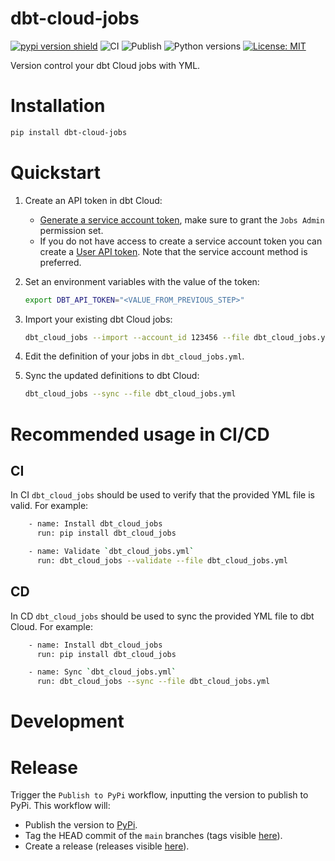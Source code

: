 # dbt-cloud-jobs

[![pypi version shield](https://img.shields.io/pypi/v/dbt-cloud-jobs)](https://img.shields.io/pypi/v/dbt-cloud-jobs)
![CI](https://github.com/github/pgoslatara/dbt-cloud-jobs/actions/workflows/ci_pipeline.yml/badge.svg)
![Publish](https://github.com/github/pgoslatara/dbt-cloud-jobs/actions/workflows/publish.yml/badge.svg)
![Python versions](https://img.shields.io/pypi/pyversions/dbt-cloud-jobs.svg)
[![License: MIT](https://img.shields.io/badge/License-MIT-yellow.svg)](https://opensource.org/licenses/MIT)

Version control your dbt Cloud jobs with YML.

# Installation

```bash
pip install dbt-cloud-jobs
```

# Quickstart

1. Create an API token in dbt Cloud:

    - [Generate a service account token](https://docs.getdbt.com/docs/dbt-cloud-apis/service-tokens#generate-service-account-tokens), make sure to grant the `Jobs Admin` permission set.
    - If you do not have access to create a service account token you can create a [User API token](https://docs.getdbt.com/docs/dbt-cloud-apis/user-tokens). Note that the service account method is preferred.

1. Set an environment variables with the value of the token:

    ```bash
    export DBT_API_TOKEN="<VALUE_FROM_PREVIOUS_STEP>"
    ```

1. Import your existing dbt Cloud jobs:

    ```bash
    dbt_cloud_jobs --import --account_id 123456 --file dbt_cloud_jobs.yml
    ```

1. Edit the definition of your jobs in `dbt_cloud_jobs.yml`.

1. Sync the updated definitions to dbt Cloud:

    ```bash
    dbt_cloud_jobs --sync --file dbt_cloud_jobs.yml
    ```

# Recommended usage in CI/CD

## CI

In CI `dbt_cloud_jobs` should be used to verify that the provided YML file is valid. For example:

```bash
    - name: Install dbt_cloud_jobs
      run: pip install dbt_cloud_jobs

    - name: Validate `dbt_cloud_jobs.yml`
      run: dbt_cloud_jobs --validate --file dbt_cloud_jobs.yml
```

## CD

In CD `dbt_cloud_jobs` should be used to sync the provided YML file to dbt Cloud. For example:

```bash
    - name: Install dbt_cloud_jobs
      run: pip install dbt_cloud_jobs

    - name: Sync `dbt_cloud_jobs.yml`
      run: dbt_cloud_jobs --sync --file dbt_cloud_jobs.yml
```

# Development

# Release

Trigger the `Publish to PyPi` workflow, inputting the version to publish to PyPi. This workflow will:

- Publish the version to [PyPi](https://pypi.org/project/dbt-cloud-jobs/).
- Tag the HEAD commit of the `main` branches (tags visible [here](https://github.com/pgoslatara/dbt-cloud-jobs/tags)).
- Create a release (releases visible [here](https://github.com/pgoslatara/dbt-cloud-jobs/releases)).
